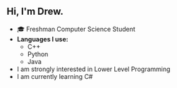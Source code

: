 ## Hi, I'm Drew.
<ul>
  <li>🎓 Freshman Computer Science Student</li>
  <li>
    <b>Languages I use:</b>
    <ul>
      <li>C++</li>
      <li>Python</li>
      <li>Java</li>
    </ul>
    <li>I am strongly interested in Lower Level Programming</li>
    <li>I am currently learning C#</li>
  </li>
</ul>
